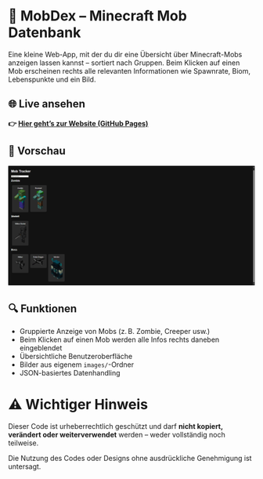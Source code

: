 # 🧟 MobDex – Minecraft Mob Datenbank

Eine kleine Web-App, mit der du dir eine Übersicht über Minecraft-Mobs anzeigen lassen kannst – sortiert nach Gruppen. Beim Klicken auf einen Mob erscheinen rechts alle relevanten Informationen wie Spawnrate, Biom, Lebenspunkte und ein Bild.

## 🌐 Live ansehen

**👉 [Hier geht’s zur Website (GitHub Pages)](https://iazery.github.io/MobTracker/)**

## 📸 Vorschau

![Vorschau der Anwendung](vorschau.png)

## 🔍 Funktionen

- Gruppierte Anzeige von Mobs (z. B. Zombie, Creeper usw.)
- Beim Klicken auf einen Mob werden alle Infos rechts daneben eingeblendet
- Übersichtliche Benutzeroberfläche
- Bilder aus eigenem `images/`-Ordner
- JSON-basiertes Datenhandling

# ⚠️ Wichtiger Hinweis

Dieser Code ist urheberrechtlich geschützt und darf **nicht kopiert, verändert oder weiterverwendet** werden – weder vollständig noch teilweise.

Die Nutzung des Codes oder Designs ohne ausdrückliche Genehmigung ist untersagt.
